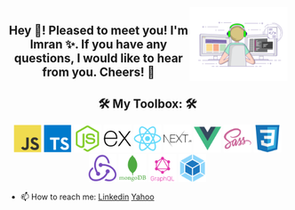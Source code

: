<img width="35%" align="right" alt="Github" src="https://raw.githubusercontent.com/devSouvik/devSouvik/master/gif3.gif" />

<h2 align="center"> Hey 👋! Pleased to meet you! I'm Imran ✨. If you have any questions, I would like to hear from you. Cheers! 🤙</h2>

<h2 align="center">🛠️ My Toolbox: 🛠️</h2>
<div align="center">
<img src="https://github.com/devicons/devicon/blob/master/icons/javascript/javascript-original.svg" alt="Javascript Logo" width="50" height="50" /> 
<img src="https://github.com/devicons/devicon/blob/master/icons/typescript/typescript-original.svg" alt="Javascript Logo" width="50" height="50" /> 
<img src="https://github.com/devicons/devicon/blob/master/icons/nodejs/nodejs-original.svg"  alt="Node Logo" width="50" height="50"/>
<img src="https://github.com/devicons/devicon/blob/master/icons/express/express-original.svg"  alt="Express Logo" width="50" height="50"/>
<img src="https://github.com/devicons/devicon/blob/master/icons/react/react-original.svg"  alt="React logo" width="50" height="50"/>
<img src="https://github.com/devicons/devicon/blob/master/icons/nextjs/nextjs-original-wordmark.svg"  alt="Next js logo" width="50" height="50"/>
<img src="https://github.com/devicons/devicon/blob/master/icons/vuejs/vuejs-original.svg"  alt="Next js logo" width="50" height="50"/>
<img src="https://github.com/devicons/devicon/blob/master/icons/sass/sass-original.svg"  alt="Sass logo" width="50" height="50"/>
<img src="https://github.com/devicons/devicon/blob/master/icons/css3/css3-original.svg"  alt="CSS logo" width="50" height="50"/>
<img src="https://github.com/devicons/devicon/blob/master/icons/redux/redux-original.svg"  alt="Redux logo" width="50" height="50"/>
<img src="https://github.com/devicons/devicon/blob/master/icons/mongodb/mongodb-plain-wordmark.svg"  alt="Mongo logo" width="50" height="50"/>
<img src="https://github.com/devicons/devicon/blob/master/icons/graphql/graphql-plain-wordmark.svg"  alt="GraphQL logo" width="50" height="50"/>
<img src="https://github.com/devicons/devicon/blob/master/icons/webpack/webpack-original.svg"  alt="Webpack logo" width="50" height="50"/>
</div>

- 📫 How to reach me: [Linkedin](https://www.linkedin.com/in/imran1337/) [Yahoo](mailto:imran1337@yahoo.com)
